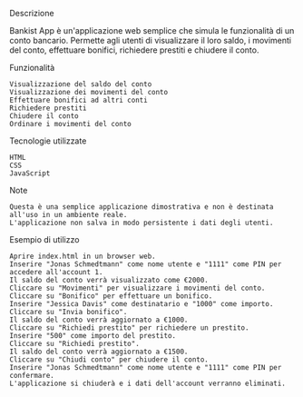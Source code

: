 Descrizione

Bankist App è un'applicazione web semplice che simula le funzionalità di un conto bancario. Permette agli utenti di visualizzare il loro saldo, i movimenti del conto, effettuare bonifici, richiedere prestiti e chiudere il conto.

Funzionalità

    Visualizzazione del saldo del conto
    Visualizzazione dei movimenti del conto
    Effettuare bonifici ad altri conti
    Richiedere prestiti
    Chiudere il conto
    Ordinare i movimenti del conto

Tecnologie utilizzate

    HTML
    CSS
    JavaScript
    
Note

    Questa è una semplice applicazione dimostrativa e non è destinata all'uso in un ambiente reale.
    L'applicazione non salva in modo persistente i dati degli utenti.

Esempio di utilizzo

    Aprire index.html in un browser web.
    Inserire "Jonas Schmedtmann" come nome utente e "1111" come PIN per accedere all'account 1.
    Il saldo del conto verrà visualizzato come €2000.
    Cliccare su "Movimenti" per visualizzare i movimenti del conto.
    Cliccare su "Bonifico" per effettuare un bonifico.
    Inserire "Jessica Davis" come destinatario e "1000" come importo.
    Cliccare su "Invia bonifico".
    Il saldo del conto verrà aggiornato a €1000.
    Cliccare su "Richiedi prestito" per richiedere un prestito.
    Inserire "500" come importo del prestito.
    Cliccare su "Richiedi prestito".
    Il saldo del conto verrà aggiornato a €1500.
    Cliccare su "Chiudi conto" per chiudere il conto.
    Inserire "Jonas Schmedtmann" come nome utente e "1111" come PIN per confermare.
    L'applicazione si chiuderà e i dati dell'account verranno eliminati.

